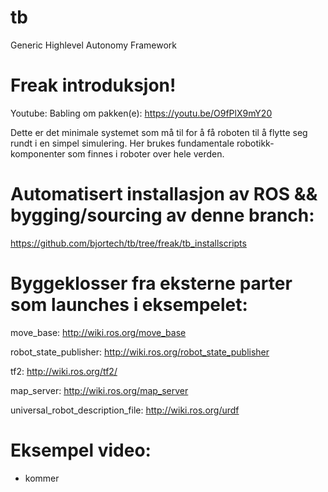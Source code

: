 # tb
Generic Highlevel Autonomy Framework 

# Freak introduksjon!

 Youtube: Babling om pakken(e): 
 https://youtu.be/O9fPlX9mY20  
 
Dette er det minimale systemet som må til for å få roboten til å flytte seg rundt i en simpel simulering. Her brukes fundamentale robotikk-komponenter som finnes i roboter over hele verden. 

# Automatisert installasjon av ROS && bygging/sourcing av denne branch: 

https://github.com/bjortech/tb/tree/freak/tb_installscripts

# Byggeklosser fra eksterne parter som launches i eksempelet: 

move_base: 
http://wiki.ros.org/move_base

robot_state_publisher: 
http://wiki.ros.org/robot_state_publisher

tf2: 
http://wiki.ros.org/tf2/

map_server: 
http://wiki.ros.org/map_server

universal_robot_description_file:
http://wiki.ros.org/urdf

# Eksempel video: 

- kommer 
